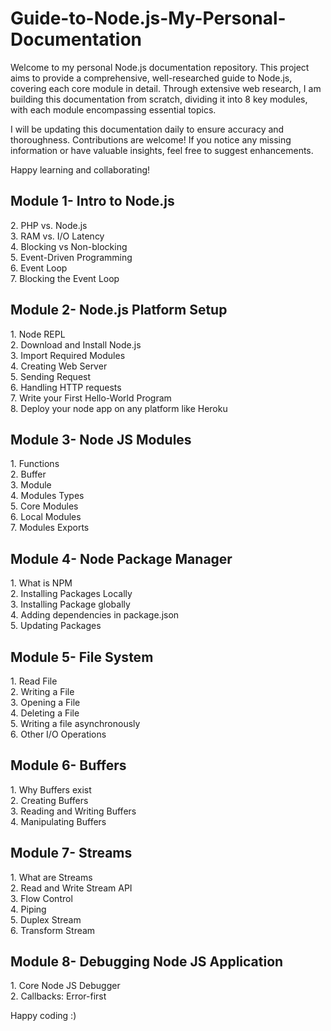 # Guide-to-Node.js-My-Personal-Documentation

Welcome to my personal Node.js documentation repository. This project aims to provide a comprehensive, well-researched guide to Node.js, covering each core module in detail. Through extensive web research, I am building this documentation from scratch, dividing it into 8 key modules, with each module encompassing essential topics.

I will be updating this documentation daily to ensure accuracy and thoroughness. Contributions are welcome! If you notice any missing information or have valuable insights, feel free to suggest enhancements.

Happy learning and collaborating!


<h2>Module 1- Intro to Node.js</h2
  1. What is Node.js? <br/>
  2. PHP vs. Node.js  <br/>
  3. RAM vs. I/O Latency  <br/> 
  4. Blocking vs Non-blocking  <br/> 
  5. Event-Driven Programming  <br/>
  6. Event Loop  <br/>
  7. Blocking the Event Loop  <br/>


<h2>Module 2- Node.js Platform Setup</h2>
  1. Node REPL  <br/>
  2. Download and Install Node.js  <br/>
  3. Import Required Modules  <br/>
  4. Creating Web Server  <br/>
  5. Sending Request  <br/>
  6. Handling HTTP requests  <br/>
  7. Write your First Hello-World Program  <br/>
  8. Deploy your node app on any platform like Heroku  <br/>


<h2>Module 3- Node JS Modules</h2>
  1. Functions  <br/>
  2. Buffer  <br/>
  3. Module  <br/>
  4. Modules Types  <br/>
  5. Core Modules  <br/>
  6. Local Modules  <br/>
  7. Modules Exports  <br/>


<h2>Module 4- Node Package Manager</h2>
  1. What is NPM  <br/>
  2. Installing Packages Locally  <br/>
  3. Installing Package globally  <br/>
  4. Adding dependencies in package.json  <br/>
  5. Updating Packages  <br/>


<h2>Module 5- File System</h2>
  1. Read File  <br/>
  2. Writing a File  <br/>
  3. Opening a File  <br/>
  4. Deleting a File  <br/>
  5. Writing a file asynchronously  <br/>
  6. Other I/O Operations  <br/>


<h2>Module 6- Buffers</h2>
  1. Why Buffers exist  <br/>
  2. Creating Buffers  <br/>
  3. Reading and Writing Buffers  <br/>
  4. Manipulating Buffers  <br/>


<h2>Module 7- Streams</h2>
  1. What are Streams  <br/>
  2. Read and Write Stream API  <br/>
  3. Flow Control  <br/>
  4. Piping  <br/>
  5. Duplex Stream  <br/>
  6. Transform Stream  <br/>
  

<h2>Module 8- Debugging Node JS Application</h2>
  1. Core Node JS Debugger  <br/>
  2. Callbacks: Error-first  <br/>


 Happy coding :)

  
